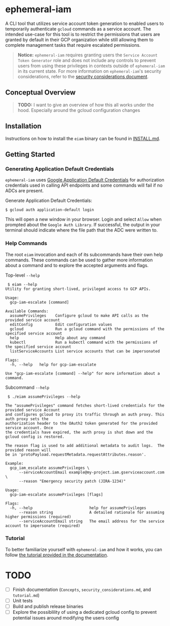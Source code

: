 # ephemeral-iam
A CLI tool that utilizes service account token generation to enabled users to
temporarily authenticate `gcloud` commands as a service account.  The intended
use-case for this tool is to restrict the permissions that users are granted
by default in their GCP organization while still allowing them to complete
management tasks that require escalated permissions.

> **Notice:** `ephemeral-iam` requires granting users the `Service Account Token Generator`
> role and does not include any controls to prevent users from using these
> privileges in contexts outside of `ephemeral-iam` in its current state.
> For more information on `ephemeral-iam`'s security considerations, refer to the
> [security considerations document](docs/security_considerations.md).

## Conceptual Overview

> **TODO:** I want to give an overview of how this all works under the hood.
> Especially around the gcloud configuration changes

## Installation
Instructions on how to install the `eiam` binary can be found in
[INSTALL.md](docs/INSTALL.md).

## Getting Started

### Generating Application Default Credentials
`ephemeral-iam` uses [Google Application Default Credentials](https://developers.google.com/identity/protocols/application-default-credentials)
for authorization credentials used in calling API endpoints and some commands
will fail if no ADCs are present. 

Generate Application Default Credentials:
```shell
$ gcloud auth application-default login
```

This will open a new window in your browser.  Login and select `Allow` when
prompted about the `Google Auth Library`.  If successful, the output in your
terminal should indicate where the file path that the ADC were written to.

### Help Commands
The root `eiam` invocation and each of its subcommands have their own help
commands. These commands can be used to gather more information about a command
and to explore the accepted arguments and flags.

Top-level `--help`
```
 $ eiam --help
Utility for granting short-lived, privileged access to GCP APIs.

Usage:
  gcp-iam-escalate [command]

Available Commands:
  assumePrivileges    Configure gcloud to make API calls as the provided service account
  editConfig          Edit configuration values
  gcloud              Run a gcloud command with the permissions of the specified service account
  help                Help about any command
  kubectl             Run a kubectl command with the permissions of the specified service account
  listServiceAccounts List service accounts that can be impersonated

Flags:
  -h, --help   help for gcp-iam-escalate

Use "gcp-iam-escalate [command] --help" for more information about a command.
```

Subcommand `--help`
```
 $ ./eiam assumePrivileges --help

The "assumePrivileges" command fetches short-lived credentials for the provided service Account
and configures gcloud to proxy its traffic through an auth proxy. This auth proxy sets the
authorization header to the OAuth2 token generated for the provided service account. Once
the credentials have expired, the auth proxy is shut down and the gcloud config is restored.

The reason flag is used to add additional metadata to audit logs.  The provided reason will
be in 'protoPayload.requestMetadata.requestAttributes.reason'.

Example:
  gcp_iam_escalate assumePrivileges \
      --serviceAccountEmail example@my-project.iam.gserviceaccount.com \
      --reason "Emergency security patch (JIRA-1234)"

Usage:
  gcp-iam-escalate assumePrivileges [flags]

Flags:
  -h, --help                         help for assumePrivileges
      --reason string                A detailed rationale for assuming higher permissions (required)
      --serviceAccountEmail string   The email address for the service account to impersonate (required)
```

### Tutorial
To better familiarize yourself with `ephemeral-iam` and how it works, you can
follow [the tutorial provided in the documentation](docs/tutorial.md).


# TODO
- [ ] Finish documentation (`Concepts`, `security_considerations.md`, and `tutorial.md`)
- [ ] Unit tests
- [ ] Build and publish release binaries
- [ ] Explore the possiblility of using a dedicated gcloud config to prevent potential issues around modifying the users config